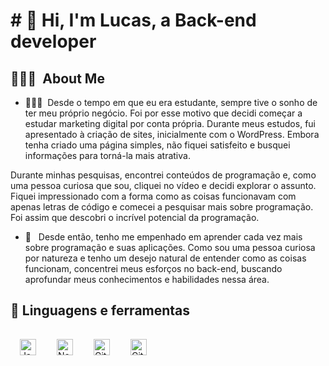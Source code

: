 <h1># 🌌 Hi, I'm Lucas, a Back-end developer </h1>
 
<h2> 👨🏻‍💻 &nbsp;About Me </h2>

- 👨🏻‍💻 &nbsp;Desde o tempo em que eu era estudante, sempre tive o sonho de ter meu próprio negócio. Foi por esse motivo que decidi começar a estudar marketing digital por conta própria. Durante meus estudos, fui apresentado à criação de sites, inicialmente com o WordPress. Embora tenha criado uma página simples, não fiquei satisfeito e busquei informações para torná-la mais atrativa.

Durante minhas pesquisas, encontrei conteúdos de programação e, como uma pessoa curiosa que sou, cliquei no vídeo e decidi explorar o assunto. Fiquei impressionado com a forma como as coisas funcionavam com apenas letras de código e comecei a pesquisar mais sobre programação. Foi assim que descobri o incrível potencial da programação.
 - 💚 &nbsp; Desde então, tenho me empenhado em aprender cada vez mais sobre programação e suas aplicações. Como sou uma pessoa curiosa por natureza e tenho um desejo natural de entender como as coisas funcionam, concentrei meus esforços no back-end, buscando aprofundar meus conhecimentos e habilidades nessa área.
 
<h2>🧰 Linguagens e ferramentas</h2>

<img align="left" alt="JavaScript" width="26px" style="padding:15px;" src="https://cdn.jsdelivr.net/gh/devicons/devicon/icons/javascript/javascript-plain.svg" />
<img align="left" alt="NodeJs" width="26px" style="padding:15px;" src="https://cdn.jsdelivr.net/gh/devicons/devicon/icons/nodejs/nodejs-plain.svg" />
<img align="left" alt="Git" width="26px" style="padding:15px;" src="https://cdn.jsdelivr.net/gh/devicons/devicon/icons/git/git-original.svg" />
<img align="left" alt="GitHub" width="26px" style="padding:15px;" src="https://cdn.jsdelivr.net/gh/devicons/devicon/icons/github/github-original.svg" />
<br />
<br />


